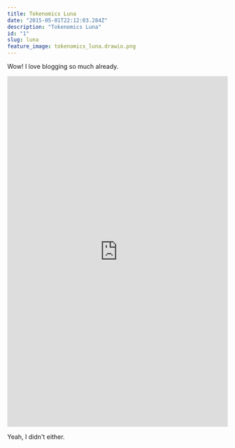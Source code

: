 ```yaml
---
title: Tokenomics Luna
date: "2015-05-01T22:12:03.284Z"
description: "Tokenomics Luna"
id: "1"
slug: luna
feature_image: tokenomics_luna.drawio.png
---
```


Wow! I love blogging so much already.

<iframe frameborder="0" style="width:100%;height:799px;" src="https://viewer.diagrams.net/?tags=%7B%7D&highlight=0000ff&edit=_blank&layers=1&nav=1&title=tokenomics_terra#Uhttps%3A%2F%2Fdrive.google.com%2Fuc%3Fid%3D1T0pK9GiNitmoCnkuUWyguudqaEJ_Fvu7%26export%3Ddownload"></iframe>


Yeah, I didn't either.
